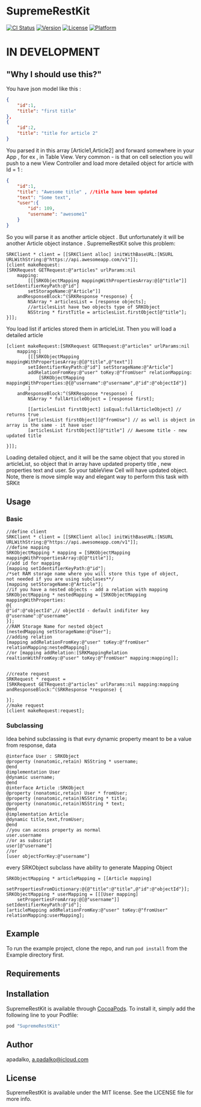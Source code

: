 # SupremeRestKit

[![CI Status](http://img.shields.io/travis/apadalko/SupremeRestKit.svg?style=flat)](https://travis-ci.org/apadalko/SupremeRestKit)
[![Version](https://img.shields.io/cocoapods/v/SupremeRestKit.svg?style=flat)](http://cocoapods.org/pods/SupremeRestKit)
[![License](https://img.shields.io/cocoapods/l/SupremeRestKit.svg?style=flat)](http://cocoapods.org/pods/SupremeRestKit)
[![Platform](https://img.shields.io/cocoapods/p/SupremeRestKit.svg?style=flat)](http://cocoapods.org/pods/SupremeRestKit)




# IN DEVELOPMENT

## "Why I should use this?"

You have json model like this :

```json
{
    "id":1,
    "title": "first title"
},
{
    "id":2,
    "title": "title for article 2"
}
```
You parsed it in this array [Article1,Article2] and forward somewhere in your App , for ex , in Table View.
Very common - is that on cell selection you will push to a new View Controller and load more detailed object for article with Id = 1 : 
```json
{
    "id":1,
    "title": "Awesome title" , //title have been updated
    "text": "Some text",
    "user":{
        "id": 109,
        "username": "awesome1"
    }
}
```
So you will parse it as another article object . But unfortunately it will be another Article object instance . SupremeRestKit solve this problem:
```objc
SRKClient * client = [[SRKClient alloc] initWithBaseURL:[NSURL URLWithString:@"https://api.awesomeapp.com/v1"]];
[client makeRequest:
[SRKRequest GETRequest:@"articles" urlParams:nil 
    mapping:
        [[[SRKObjectMapping mappingWithPropertiesArray:@[@"title"]] setIdentifierKeyPath:@"id"]
        setStorageName:@"Article"]]
    andResponseBlock:^(SRKResponse *response) {
        NSArray * articlesList = [response objects];
        //articlesList have two objects type of SRKObject
        NSString * firstTitle = articlesList.firstObject[@"title"];
}]];
```
You load list if articles stored them in articleList. Then you will load a detailed article
```objc
[client makeRequest:[SRKRequest GETRequest:@"articles" urlParams:nil 
    mapping:[
        [[[SRKObjectMapping mappingWithPropertiesArray:@[@"title",@"text"]] 
        setIdentifierKeyPath:@"id"] setStorageName:@"Article"]
        addRelationFromKey:@"user" toKey:@"fromUser" relationMapping:
            [SRKObjectMapping mappingWithProperties:@{@"username":@"username",@"id":@"objectId"}]
        ] 
    andResponseBlock:^(SRKResponse *response) {
        NSArray * fullArticleObject = [response first];

        [[articlesList firstObject] isEqual:fullArticleObject] // returns true
        [articlesList firstObject][@"fromUse"] // as well is object in array is the same - it have user
        [articlesList firstObject][@"title"] // Awesome title - new updated title

}]];
```

Loading detailed object, and it will be the same object that you stored in articleList, so object that in array have updated property title , new properties text and user. So your tableView Cell will have updated object.
Note, there is move simple way and elegant way to perform this task with SRKit 

## Usage

### Basic
```objc
//define client
SRKClient * client = [[SRKClient alloc] initWithBaseURL:[NSURL URLWithString:@"https://api.awesomeapp.com/v1"]];
//define mapping
SRKObjectMapping * mapping = [SRKObjectMapping mappingWithPropertiesArray:@[@"title"]];
//add id for mapping
[mapping setIdentifierKeyPath:@"id"];
/*set RAM storage name where you will store this type of object,
not needed if you are using subclases**/
[mapping setStorageName:@"Article"];
//if you have a nested objects - add a relation with mapping
SRKObjectMapping * nestedMapping = [SRKObjectMapping mappingWithProperties:
@{
@"id":@"objectId",// objectId - default indifiter key
@"username":@"username"
}];
//RAM Storage Name for nested object
[nestedMapping setStorageName:@"User"];
//adding relation
[mapping addRelationFromKey:@"user" toKey:@"fromUser" relationMapping:nestedMapping];
//or [mapping addRelation:[SRKMappingRelation realtionWithFromKey:@"user" toKey:@"fromUser" mapping:mapping]];


//create request
SRKRequest * request = 
[SRKRequest GETRequest:@"articles" urlParams:nil mapping:mapping andResponseBlock:^(SRKResponse *response) {

}];
//make request
[client makeRequest:request];
```
### Subclassing
Idea behind subclassing is that evry dynamic property meant to be a value from response, data
```objc
@interface User : SRKObject
@property (nonatomic,retain) NSString * username;
@end
@implementation User
@dynamic username;
@end
@interface Article :SRKObject
@property (nonatomic,retain) User * fromUser;
@property (nonatomic,retain)NSString * title;
@property (nonatomic,retain)NSString * text;
@end
@implementation Article
@dynamic title,text,fromUser;
@end
//you can access property as normal
user.username
//or as subscript
user[@"username"]
//or
[user objectForKey:@"username"]
```
every SRKObject subclass have ability to generate Mapping Object
```objc
SRKObjectMapping * articleMapping = [[Article mapping]
    setPropertiesFromDictionary:@{@"title":@"title",@"id":@"objectId"}];
SRKObjectMapping * userMapping = [[[User mapping]
    setPropertiesFromArray:@[@"username"]] setIdentifierKeyPath:@"id"];
[articleMapping addRelationFromKey:@"user" toKey:@"fromUser" relationMapping:userMapping];
```






## Example

To run the example project, clone the repo, and run `pod install` from the Example directory first.

## Requirements

## Installation

SupremeRestKit is available through [CocoaPods](http://cocoapods.org). To install
it, simply add the following line to your Podfile:

```ruby
pod "SupremeRestKit"
```

## Author

apadalko, a.padalko@icloud.com

## License

SupremeRestKit is available under the MIT license. See the LICENSE file for more info.
